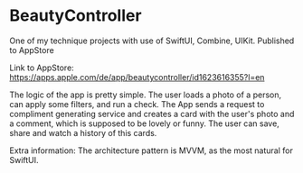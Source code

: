 # BeautyController
One of my technique projects with use of SwiftUI, Combine, UIKit. Published to AppStore

Link to AppStore:
https://apps.apple.com/de/app/beautycontroller/id1623616355?l=en

The logic of the app is pretty simple. The user loads a photo of a person, can apply some filters, and run a check. 
The App sends a request to compliment generating service and creates a card with the user's photo and a comment, which is supposed to be lovely or funny. 
The user can save, share and watch a history of this cards. 

Extra information:
The architecture pattern is MVVM, as the most natural for SwiftUI. 
